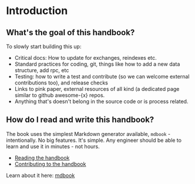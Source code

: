 # Introduction

## What's the goal of this handbook? 

To slowly start building this up: 

- Critical docs: How to update for exchanges, reindexes etc.
- Standard practices for coding, git, things like how to add a new data structure, add rpc, etc
- Testing: how to write a test and contribute (so we can welcome external contributions too), and release checks
- Links to pink paper, external resources of all kind (a dedicated page similar to github awesome-{x} repos.
- Anything that's doesn't belong in the source code or is process related.


## How do I read and write this handbook?

The book uses the simplest Markdown generator available, `mdbook` - intentionally.
No big features. It's simple. Any engineer should be able to learn and use it 
in minutes - not hours.

- [Reading the handbook](https://rust-lang.github.io/mdBook/guide/reading.html)
- [Contributing to the handbook](https://rust-lang.github.io/mdBook/guide/creating.html)

Learn about it here: [mdbook](https://rust-lang.github.io/mdBook/index.html)